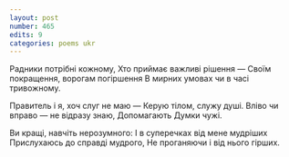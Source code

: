```yaml
---
layout: post
number: 465
edits: 9
categories: poems ukr
---
```


Радники потрібні кожному,
Хто приймає важливі рішення —
Своїм покращення, ворогам погіршення
В мирних умовах чи в часі тривожному.

Правитель і я, хоч слуг не маю —
Керую тілом, служу душі.
Вліво чи вправо — не відразу знаю,
Допомагають
Думки чужі.

Ви кращі, навчіть нерозумного:
І в суперечках від мене мудріших
Прислухаюсь до справді мудрого,
Не проганяючи і від нього гірших.
